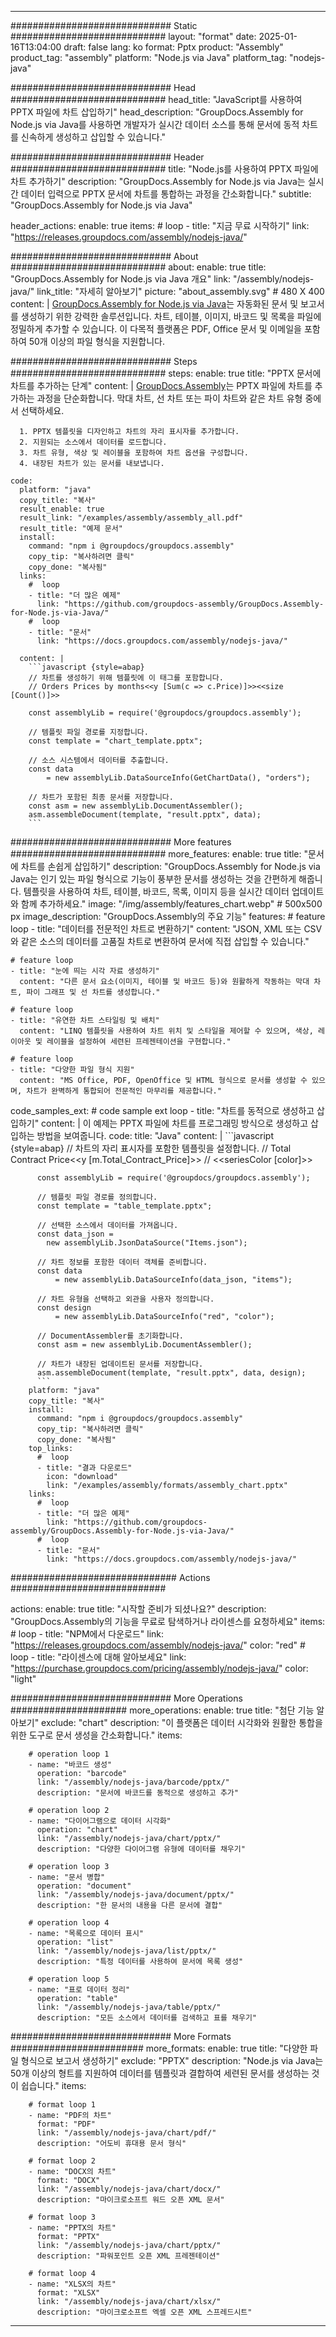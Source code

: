 



---
############################# Static ############################
layout: "format"
date:  2025-01-16T13:04:00
draft: false
lang: ko
format: Pptx
product: "Assembly"
product_tag: "assembly"
platform: "Node.js via Java"
platform_tag: "nodejs-java"

############################# Head ############################
head_title: "JavaScript를 사용하여 PPTX 파일에 차트 삽입하기"
head_description: "GroupDocs.Assembly for Node.js via Java를 사용하면 개발자가 실시간 데이터 소스를 통해 문서에 동적 차트를 신속하게 생성하고 삽입할 수 있습니다."

############################# Header ############################
title: "Node.js를 사용하여 PPTX 파일에 차트 추가하기" 
description: "GroupDocs.Assembly for Node.js via Java는 실시간 데이터 입력으로 PPTX 문서에 차트를 통합하는 과정을 간소화합니다."
subtitle: "GroupDocs.Assembly for Node.js via Java" 

header_actions:
  enable: true
  items:
    #  loop
    - title: "지금 무료 시작하기"
      link: "https://releases.groupdocs.com/assembly/nodejs-java/"
      
############################# About ############################
about:
    enable: true
    title: "GroupDocs.Assembly for Node.js via Java 개요"
    link: "/assembly/nodejs-java/"
    link_title: "자세히 알아보기"
    picture: "about_assembly.svg" # 480 X 400
    content: |
       [GroupDocs.Assembly for Node.js via Java](/assembly/nodejs-java/)는 자동화된 문서 및 보고서를 생성하기 위한 강력한 솔루션입니다. 차트, 테이블, 이미지, 바코드 및 목록을 파일에 정밀하게 추가할 수 있습니다. 이 다목적 플랫폼은 PDF, Office 문서 및 이메일을 포함하여 50개 이상의 파일 형식을 지원합니다.

############################# Steps ############################
steps:
    enable: true
    title: "PPTX 문서에 차트를 추가하는 단계"
    content: |
      [GroupDocs.Assembly](/assembly/nodejs-java/)는 PPTX 파일에 차트를 추가하는 과정을 단순화합니다. 막대 차트, 선 차트 또는 파이 차트와 같은 차트 유형 중에서 선택하세요.
      
      1. PPTX 템플릿을 디자인하고 차트의 자리 표시자를 추가합니다.
      2. 지원되는 소스에서 데이터를 로드합니다.
      3. 차트 유형, 색상 및 레이블을 포함하여 차트 옵션을 구성합니다.
      4. 내장된 차트가 있는 문서를 내보냅니다.
   
    code:
      platform: "java"
      copy_title: "복사"
      result_enable: true
      result_link: "/examples/assembly/assembly_all.pdf"
      result_title: "예제 문서"
      install:
        command: "npm i @groupdocs/groupdocs.assembly"
        copy_tip: "복사하려면 클릭"
        copy_done: "복사됨"
      links:
        #  loop
        - title: "더 많은 예제"
          link: "https://github.com/groupdocs-assembly/GroupDocs.Assembly-for-Node.js-via-Java/"
        #  loop
        - title: "문서"
          link: "https://docs.groupdocs.com/assembly/nodejs-java/"
          
      content: |
        ```javascript {style=abap}
        // 차트를 생성하기 위해 템플릿에 이 태그를 포함합니다.
        // Orders Prices by months<<y [Sum(c => c.Price)]>><<size [Count()]>>
    
        const assemblyLib = require('@groupdocs/groupdocs.assembly');

        // 템플릿 파일 경로를 지정합니다.
        const template = "chart_template.pptx";

        // 소스 시스템에서 데이터를 추출합니다.
        const data 
            = new assemblyLib.DataSourceInfo(GetChartData(), "orders");

        // 차트가 포함된 최종 문서를 저장합니다.
        const asm = new assemblyLib.DocumentAssembler();
        asm.assembleDocument(template, "result.pptx", data);
        ```           

############################# More features ############################
more_features:
  enable: true
  title: "문서에 차트를 손쉽게 삽입하기"
  description: "GroupDocs.Assembly for Node.js via Java는 인기 있는 파일 형식으로 기능이 풍부한 문서를 생성하는 것을 간편하게 해줍니다. 템플릿을 사용하여 차트, 테이블, 바코드, 목록, 이미지 등을 실시간 데이터 업데이트와 함께 추가하세요."
  image: "/img/assembly/features_chart.webp" # 500x500 px
  image_description: "GroupDocs.Assembly의 주요 기능"
  features:
    # feature loop
    - title: "데이터를 전문적인 차트로 변환하기"
      content: "JSON, XML 또는 CSV와 같은 소스의 데이터를 고품질 차트로 변환하여 문서에 직접 삽입할 수 있습니다."

    # feature loop
    - title: "눈에 띄는 시각 자료 생성하기"
      content: "다른 문서 요소(이미지, 테이블 및 바코드 등)와 원활하게 작동하는 막대 차트, 파이 그래프 및 선 차트를 생성합니다."

    # feature loop
    - title: "유연한 차트 스타일링 및 배치"
      content: "LINQ 템플릿을 사용하여 차트 위치 및 스타일을 제어할 수 있으며, 색상, 레이아웃 및 레이블을 설정하여 세련된 프레젠테이션을 구현합니다."

    # feature loop
    - title: "다양한 파일 형식 지원"
      content: "MS Office, PDF, OpenOffice 및 HTML 형식으로 문서를 생성할 수 있으며, 차트가 완벽하게 통합되어 전문적인 마무리를 제공합니다."
      
  code_samples_ext:
    # code sample ext loop
    - title: "차트를 동적으로 생성하고 삽입하기"
      content: |
        이 예제는 PPTX 파일에 차트를 프로그래밍 방식으로 생성하고 삽입하는 방법을 보여줍니다.
      code:
        title: "Java"
        content: |
          ```javascript {style=abap}
          // 차트의 자리 표시자를 포함한 템플릿을 설정합니다.
          // Total Contract Price<<y [m.Total_Contract_Price]>>
          // <<seriesColor [color]>>
          
          const assemblyLib = require('@groupdocs/groupdocs.assembly');

          // 템플릿 파일 경로를 정의합니다.
          const template = "table_template.pptx";

          // 선택한 소스에서 데이터를 가져옵니다.
          const data_json = 
            new assemblyLib.JsonDataSource("Items.json");

          // 차트 정보를 포함한 데이터 객체를 준비합니다.
          const data 
              = new assemblyLib.DataSourceInfo(data_json, "items");

          // 차트 유형을 선택하고 외관을 사용자 정의합니다.
          const design 
              = new assemblyLib.DataSourceInfo("red", "color");

          // DocumentAssembler를 초기화합니다.
          const asm = new assemblyLib.DocumentAssembler();

          // 차트가 내장된 업데이트된 문서를 저장합니다.
          asm.assembleDocument(template, "result.pptx", data, design);
          ```
        platform: "java"
        copy_title: "복사"
        install:
          command: "npm i @groupdocs/groupdocs.assembly"
          copy_tip: "복사하려면 클릭"
          copy_done: "복사됨"
        top_links:
          #  loop
          - title: "결과 다운로드"
            icon: "download"
            link: "/examples/assembly/formats/assembly_chart.pptx"
        links:
          #  loop
          - title: "더 많은 예제"
            link: "https://github.com/groupdocs-assembly/GroupDocs.Assembly-for-Node.js-via-Java/"
          #  loop
          - title: "문서"
            link: "https://docs.groupdocs.com/assembly/nodejs-java/"
            

            


############################## Actions ############################

actions:
  enable: true
  title: "시작할 준비가 되셨나요?"
  description: "GroupDocs.Assembly의 기능을 무료로 탐색하거나 라이센스를 요청하세요"
  items:
    #  loop
    - title: "NPM에서 다운로드"
      link: "https://releases.groupdocs.com/assembly/nodejs-java/"
      color: "red"
        #  loop
    - title: "라이센스에 대해 알아보세요"
      link: "https://purchase.groupdocs.com/pricing/assembly/nodejs-java/"
      color: "light"


############################# More Operations #####################
more_operations:
    enable: true
    title: "첨단 기능 알아보기"
    exclude: "chart"
    description: "이 플랫폼은 데이터 시각화와 원활한 통합을 위한 도구로 문서 생성을 간소화합니다."
    items: 
          
        # operation loop 1
        - name: "바코드 생성"
          operation: "barcode"
          link: "/assembly/nodejs-java/barcode/pptx/"
          description: "문서에 바코드를 동적으로 생성하고 추가"

        # operation loop 2
        - name: "다이어그램으로 데이터 시각화"
          operation: "chart"
          link: "/assembly/nodejs-java/chart/pptx/"
          description: "다양한 다이어그램 유형에 데이터를 채우기"

        # operation loop 3
        - name: "문서 병합"
          operation: "document"
          link: "/assembly/nodejs-java/document/pptx/"
          description: "한 문서의 내용을 다른 문서에 결합"

        # operation loop 4
        - name: "목록으로 데이터 표시"
          operation: "list"
          link: "/assembly/nodejs-java/list/pptx/"
          description: "특정 데이터를 사용하여 문서에 목록 생성"

        # operation loop 5
        - name: "표로 데이터 정리"
          operation: "table"
          link: "/assembly/nodejs-java/table/pptx/"
          description: "모든 소스에서 데이터를 검색하고 표를 채우기"
         
          
############################# More Formats ########################
more_formats:
    enable: true
    title: "다양한 파일 형식으로 보고서 생성하기"
    exclude: "PPTX"
    description: "Node.js via Java는 50개 이상의 형트를 지원하여 데이터를 템플릿과 결합하여 세련된 문서를 생성하는 것이 쉽습니다."
    items: 
          
        # format loop 1
        - name: "PDF의 차트"
          format: "PDF"
          link: "/assembly/nodejs-java/chart/pdf/"
          description: "어도비 휴대용 문서 형식"
          
        # format loop 2
        - name: "DOCX의 차트"
          format: "DOCX"
          link: "/assembly/nodejs-java/chart/docx/"
          description: "마이크로소프트 워드 오픈 XML 문서"
          
        # format loop 3
        - name: "PPTX의 차트"
          format: "PPTX"
          link: "/assembly/nodejs-java/chart/pptx/"
          description: "파워포인트 오픈 XML 프레젠테이션"
          
        # format loop 4
        - name: "XLSX의 차트"
          format: "XLSX"
          link: "/assembly/nodejs-java/chart/xlsx/"
          description: "마이크로소프트 엑셀 오픈 XML 스프레드시트"


          

---